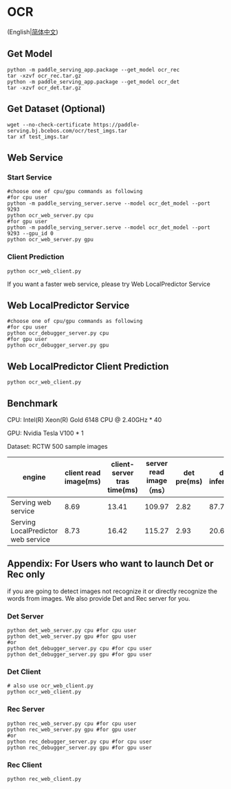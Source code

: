# OCR 

(English|[简体中文](./README_CN.md))

## Get Model
```
python -m paddle_serving_app.package --get_model ocr_rec
tar -xzvf ocr_rec.tar.gz
python -m paddle_serving_app.package --get_model ocr_det
tar -xzvf ocr_det.tar.gz
```

## Get Dataset (Optional)
```
wget --no-check-certificate https://paddle-serving.bj.bcebos.com/ocr/test_imgs.tar
tar xf test_imgs.tar
```

## Web Service

### Start Service

```
#choose one of cpu/gpu commands as following
#for cpu user
python -m paddle_serving_server.serve --model ocr_det_model --port 9293
python ocr_web_server.py cpu
#for gpu user
python -m paddle_serving_server.serve --model ocr_det_model --port 9293 --gpu_id 0
python ocr_web_server.py gpu
```

### Client Prediction
```
python ocr_web_client.py
```
If you want a faster web service, please try Web LocalPredictor Service

## Web LocalPredictor Service
```
#choose one of cpu/gpu commands as following
#for cpu user
python ocr_debugger_server.py cpu
#for gpu user
python ocr_debugger_server.py gpu 
```

## Web LocalPredictor Client Prediction
```
python ocr_web_client.py
```

## Benchmark

CPU: Intel(R) Xeon(R) Gold 6148 CPU @ 2.40GHz * 40

GPU: Nvidia Tesla V100 * 1

Dataset: RCTW 500 sample images

| engine                       | client read image(ms) | client-server tras time(ms) | server read image（ms） | det pre(ms) | det infer(ms) | det post(ms) | rec pre(ms) | rec infer(ms) | rec post(ms) | server-client trans time(ms) | server side time consumption(ms) | server side overhead(ms) | total time（ms) |
|------------------------------|----------------|----------------------------|------------------|--------------------|------------------|--------------------|--------------------|------------------|--------------------|--------------------------|--------------------|--------------|---------------|
| Serving web service          | 8.69         | 13.41                      | 109.97           | 2.82               | 87.76            | 4.29               | 3.98               | 78.51            | 3.66               | 4.12                     | 181.02             | 136.49       | 317.51        |
| Serving LocalPredictor web service |  8.73        | 16.42                      | 115.27           | 2.93               | 20.63            | 3.97               | 4.48               | 13.84            | 3.60               | 6.91                     | 49.45              | 147.33       | 196.78        |

## Appendix: For Users who want to launch Det or Rec only
if you are going to detect images not recognize it or directly recognize the words from images. We also provide Det and Rec server for you.

### Det Server 

```
python det_web_server.py cpu #for cpu user
python det_web_server.py gpu #for gpu user
#or
python det_debugger_server.py cpu #for cpu user
python det_debugger_server.py gpu #for gpu user
```

### Det Client

```
# also use ocr_web_client.py
python ocr_web_client.py
```

### Rec Server

```
python rec_web_server.py cpu #for cpu user
python rec_web_server.py gpu #for gpu user
#or
python rec_debugger_server.py cpu #for cpu user
python rec_debugger_server.py gpu #for gpu user
```

### Rec Client

```
python rec_web_client.py
```
